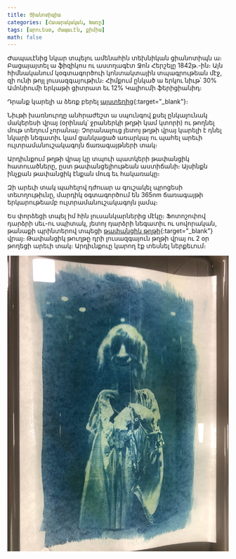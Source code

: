 ```yaml
---
title: Ցիանոտիպիա
categories: [Հասարակական, Խառը]
tags: [արուեստ, ժապաւէն, քիմիա]
math: false
---
```


Ժապաւէնից նկար տպելու ամենահին տեխնիկան ցիանոտիպն ա։ Բացայայտել ա ֆիզիկոս ու աստղագէտ Ջոն Հերշելը 1842թ.-ին։ Այն հիմնականում կօգտագործուի կոնտակտային տպագրութեան մէջ, զի ունի թոյլ լուսազգայութիւն։ Հիմքում ընկած ա երկու նիւթ՝ 30% Ամոնիումի երկաթի ցիտրատ եւ 12% Կալիումի ֆերիցիանիդ։

Դրանք կարելի ա ձեռք բերել [այստեղից](https://www.bhphotovideo.com/c/search?q=film%20cyanotype&sts=ma){:target="\_blank"}։

Նիւթի խառնուրդը անհրաժեշտ ա սպունգով քսել ընկալունակ մակերեսի վրայ (օրինակ՝ ջրաներկի թղթի կամ կտորի) ու թողնել մութ տեղում չորանայ։ Չորանալուց յետոյ թղթի վրայ կարելի է դնել նկարի նեգատիւ կամ ցանկացած առարկայ ու պահել արեւի ուլտրամանուշակագոյն ճառագայթների տակ։

Արդիւնքում թղթի վրայ կը տպուի պատկերի թափանցիկ հատուածները, ըստ թափանցելիութեան աստիճանի։ Այսինքն ինչքան թափանցիկ էնքան մուգ եւ հակառակը։

Զի արեւի տակ պահելով դժուար ա գուշակել պրոցեսի տեւողութիւնը, մարդիկ օգտագործում են 365nm ճառագայթի երկարութեամբ ուլտրամանուշակագոյն լամպ։

Ես փորձեցի տպել իմ հին լուսանկարներից մէկը։ Ֆոտոշոփով դարձրի սեւ-ու սպիտակ, յետոյ դարձրի նեգատիւ ու սովորական, թանաքի պրինտերով տպեցի [թափանցիկ թղթի](https://www.amazon.com/s?k=Transparent+Film+for+Ink+Jet+Printer&i=office-products){:target="\_blank"} վրայ։ Թափանցիկ թուղթը դրի լուսազգայուն թղթի վրայ ու 2 օր թողեցի արեւի տակ։ Արդիւնքուը կարող էք տեսնել ներքեւում։

<div id="gallery">
<img src="/uploads/cyanotype.jpeg" />
</div>

